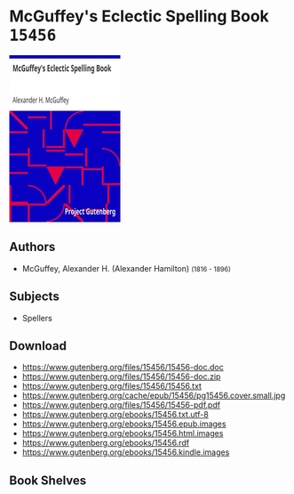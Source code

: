 # McGuffey's Eclectic Spelling Book <kbd>15456</kbd>

![](./cover.medium.jpg "")

## Authors


 - McGuffey, Alexander H. (Alexander Hamilton) <small>(1816 - 1896)</small>

## Subjects


 - Spellers

## Download


 - https://www.gutenberg.org/files/15456/15456-doc.doc
 - https://www.gutenberg.org/files/15456/15456-doc.zip
 - https://www.gutenberg.org/files/15456/15456.txt
 - https://www.gutenberg.org/cache/epub/15456/pg15456.cover.small.jpg
 - https://www.gutenberg.org/files/15456/15456-pdf.pdf
 - https://www.gutenberg.org/ebooks/15456.txt.utf-8
 - https://www.gutenberg.org/ebooks/15456.epub.images
 - https://www.gutenberg.org/ebooks/15456.html.images
 - https://www.gutenberg.org/ebooks/15456.rdf
 - https://www.gutenberg.org/ebooks/15456.kindle.images

## Book Shelves


